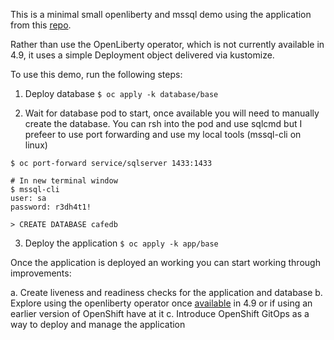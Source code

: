 This is a minimal small openliberty and mssql demo using the application from this [repo](https://github.com/Azure-Samples/open-liberty-on-aro/blob/master/guides/howto-integrate-azure-managed-databases.md).

Rather than use the OpenLiberty operator, which is not currently available in 4.9, it uses a simple Deployment object delivered via kustomize.

To use this demo, run the following steps:

1. Deploy database
`$ oc apply -k database/base`

2. Wait for database pod to start, once available you will need to manually create the database. You can rsh into the pod and use sqlcmd but I prefeer to use port forwarding and use my local tools (mssql-cli on linux)

```
$ oc port-forward service/sqlserver 1433:1433

# In new terminal window
$ mssql-cli
user: sa
password: r3dh4t1!

> CREATE DATABASE cafedb
```

3. Deploy the application
`$ oc apply -k app/base`

Once the application is deployed an working you can start working through improvements:

a. Create liveness and readiness checks for the application and database
b. Explore using the openliberty operator once [available](https://github.com/OpenLiberty/open-liberty-operator/issues/251) in 4.9 or if using an earlier version of OpenShift have at it
c. Introduce OpenShift GitOps as a way to deploy and manage the application